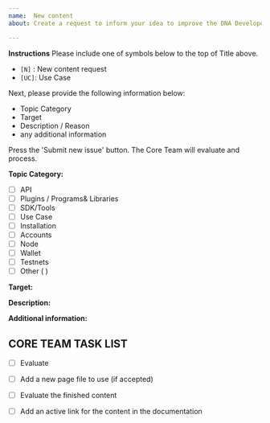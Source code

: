```yaml
---
name:  New content
about: Create a request to inform your idea to improve the DNA Developers Documentation.

---
```


**Instructions**
Please include one of symbols below to the top of Title above. 

- `[N]` : New content request 
- `[UC]`: Use Case

Next, please provide the following information below:

* Topic Category
* Target
* Description / Reason 
* any additional information

Press the 'Submit new issue' button. The Core Team will evaluate and process.

**Topic Category:**
- [ ] API
- [ ] Plugins / Programs& Libraries
- [ ] SDK/Tools
- [ ] Use Case
- [ ] Installation
- [ ] Accounts
- [ ] Node
- [ ] Wallet
- [ ] Testnets
- [ ] Other (    )

**Target:**

**Description:**

**Additional information:**


## CORE TEAM TASK LIST
- [ ] Evaluate 
- [ ] Add a new page file to use (if accepted)
- [ ] Evaluate the finished content
- [ ] Add an active link for the content in the documentation


